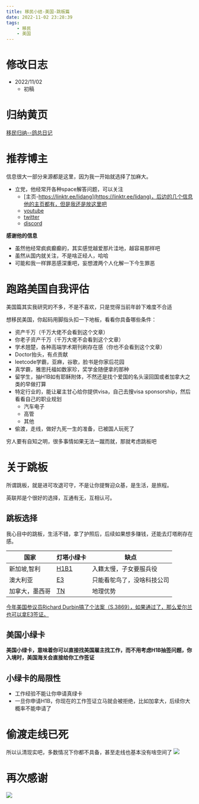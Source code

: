 ```yaml
---
title: 移民小结-美国-跳板篇
date: 2022-11-02 23:28:39
tags:
    - 移民
    - 美国
---
```

<!-- toc -->

# 修改日志
* 2022/11/02
    - 初稿

# 归纳黄页
[移民归纳--鸽总日记](/2022/10/28/imm-geziwang-roadmap/)

# 推荐博主
信息很大一部分来源都是这里，因为我一开始就选择了加麻大。

- 立党，他经常开各种space解答问题，可以关注
    - [主页-https://linktr.ee/lidang](https://linktr.ee/lidang)，后边的几个信息他的主页都有，但是我还是放这里吧
    - [youtube](https://www.youtube.com/channel/UC4gzU_8MxRDiQrSFOiT79tQ)
    - [twitter](https://twitter.com/lidangzzz)
    - [discord](http://discord.gg/2tAVYG4YQr)


  
**感谢他的信息**
- 虽然他经常疯疯癫癫的，其实感觉越爱那片洼地，越容易那样吧
- 虽然从国内就关注，不是啥正经人，哈哈
- 可能和我一样罪恶感深重吧，妄想渡两个人化解一下今生罪恶

# 跑路美国自我评估
美国篇其实我研究的不多，不是不喜欢，只是觉得当前年龄下难度不合适   
   
想移民美国，你起码用脚指头扣一下地板，看看你具备哪些条件：

- 资产千万（千万大佬不会看到这个文章）
- 你老子资产千万（千万大佬不会看到这个文章）
- 学术翘楚，各种高端学术期刊刷存在感（你也不会看到这个文章）
- Doctor抬头，有点贡献
- leetcode学霸，亚麻，谷歌，脸书是你家后花园
- 真学霸，雅思托福如数家珍，奖学金随便拿的那种
- 留学生，抽H1B如有耶稣附体，不然还是找个爱国的名头滚回国或者加拿大之类的早做打算
- 特定行业的，能让雇主甘心给你提供visa，自己去搜visa sponsorship，然后看看自己的职业规划
    - 汽车电子
    - 高管
    - 其他
- 偷渡，走线，做好九死一生的准备，已被国人玩死了


穷人要有自知之明，很多事情如果无法一蹴而就，那就考虑跳板吧   

# 关于跳板

所谓跳板，就是进可攻退可守，不是让你提臀迎众基，是生活，是旅程。

英联邦是个很好的选择，互通有无，互相认可。
## 跳板选择
我心目中的跳板，生活不错，拿了护照后，后续如果想多赚钱，还能去灯塔刷存在感。  

| 国家  |  灯塔小绿卡  | 缺点 |
| --- | ---- | --- |
| 新加坡,智利 | [H1B1](https://www.ustraveldocs.com/sg_mn/sg-niv-typeh1b1.asp)  | 入籍太慢，子女要服兵役 |
| 澳大利亚  | [E3](https://www.uscis.gov/working-in-the-united-states/temporary-workers/e-3-specialty-occupation-workers-from-australia) | 只能看鸵鸟了，没啥科技公司  |
| 加拿大，墨西哥 | [TN](https://www.uscis.gov/working-in-the-united-states/temporary-workers/tn-nafta-professionals) | 地理优势 |

   
    
[今年美国参议员Richard Durbin搞了个法案（S.3869），如果通过了，那么爱尔兰也可以拿E3签证。](https://twitter.com/lidangzzz/status/1587742334913073152)

## 美国小绿卡
**美国小绿卡，意味着你可以直接找美国雇主找工作，而不用考虑H1B抽签问题，你入境时，美国海关会直接给你工作签证**   


## 小绿卡的局限性

- 工作经验不能让你申请真绿卡
- 一旦你申请H1B，你现在的工作签证立马就会被拒绝，比如加拿大，后续你大概率不能申请了

# 偷渡走线已死
所以认清现实吧，多数情况下你都不具备，甚至走线也基本没有啥空间了
![](no_run_2.jpg)

# 再次感谢
![](lidang.jpg?200x200)
